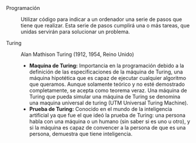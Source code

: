 <dl>
  <dt>Programación</dt>
  <dd>
    <p>Utilizar código para indicar a un ordenador una serie de pasos que tiene que realizar. Esta serie de pasos cumplirá una o más tareas, que unidas servirán para solucionar un problema.</p>
  </dd>
  <dt>Turing</dt>
  <dd>
    <p>Alan Mathison Turing (1912, 1954, Reino Unido)</p>
    <ul>
      <li><strong>Maquina de Turing:</strong> Importancia en la programación debido a la definición de las especificaciones de la máquina de Turing, una máquina hipotética que es capaz de ejecutar cualquier algoritmo que queramos. Aunque solamente teórico y no esté demostrado completamente, se acepta como teorema veraz. Una máquina de Turing que pueda simular una máquina de Turing se denomina una maquina universal de turing (UTM Universal Turing Machine).
</li>
      <li><strong>Prueba de Turing:</strong> Conocido en el mundo de la inteligencia artificial ya que fue el que ideó la prueba de Turing: una persona habla con una máquina o un humano (sin saber si es uno u otro), y si la máquina es capaz de convencer a la persona de que es una persona, demuestra que tiene inteligencia.</li>
    </ul>
  </dd>
</dl>
